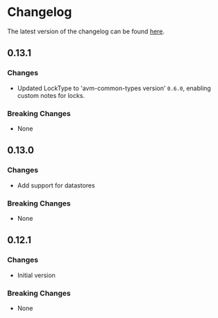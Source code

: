 # Changelog

The latest version of the changelog can be found [here](https://github.com/Azure/bicep-registry-modules/blob/main/avm/res/machine-learning-services/workspace/CHANGELOG.md).

## 0.13.1

### Changes

- Updated LockType to 'avm-common-types version' `0.6.0`, enabling custom notes for locks.

### Breaking Changes

- None

## 0.13.0

### Changes

- Add support for datastores

### Breaking Changes

- None

## 0.12.1

### Changes

- Initial version

### Breaking Changes

- None
